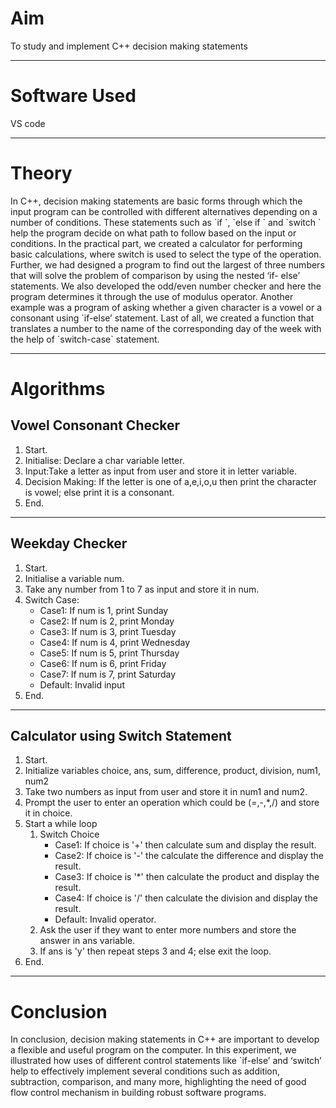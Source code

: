 <h1>Aim</h1>
<p>To study and implement C++ decision making statements</p>
<hr>
<h1>Software Used</h1>
<p>VS code</p>
<hr>
<h1>Theory</h1>
<p>In C++, decision making statements are basic forms through which the input program can be controlled with different alternatives depending on a number of conditions. These statements such as `if `, `else if ` and `switch ` help the program decide on what path to follow based on the input or conditions. In the practical part, we created a calculator for performing basic calculations, where switch is used to select the type of the operation. Further, we had designed a program to find out the largest of three numbers that will solve the problem of comparison by using the nested ‘if- else’ statements. We also developed the odd/even number checker and here the program determines it through the use of modulus operator. Another example was a program of asking whether a given character is a vowel or a consonant using `if-else’ statement. Last of all, we created a function that translates a number to the name of the corresponding day of the week with the help of `switch-case` statement.</p>
<hr>
<h1>Algorithms</h1>
<h2>Vowel Consonant Checker</h2>
<ol>
  <li>Start.</li>
  <li>Initialise: Declare a char variable letter.</li>
  <li>Input:Take a letter as input from user and store it in letter variable.</li>
  <li>Decision Making: If the letter is one of a,e,i,o,u then print the character is vowel; else print it is a consonant.</li>
  <li>End.</li>
</ol>
<hr>
<h2>Weekday Checker</h2>
<ol>
  <li>Start.</li>
  <li>Initialise a variable num.</li>
  <li>Take any number from 1 to 7 as input and store it in num.</li>
  <li>Switch Case:
  <ul>
    <li>Case1: If num is 1, print Sunday</li>
    <li>Case2: If num is 2, print Monday</li>
    <li>Case3: If num is 3, print Tuesday</li>
    <li>Case4: If num is 4, print Wednesday</li>
    <li>Case5: If num is 5, print Thursday</li>
    <li>Case6: If num is 6, print Friday</li>
    <li>Case7: If num is 7, print Saturday</li>
    <li>Default: Invalid input</li>
  </ul>
  </li>
  <li>End.</li>
</ol>
<hr>
<h2>Calculator using Switch Statement</h2>
<ol>
  <li>Start.</li>
  <li>Initialize variables choice, ans, sum, difference, product, division, num1, num2</li>
  <li>Take two numbers as input from user and store it in num1 and num2.</li>
  <li>Prompt the user to enter an operation which could be (=,-,*,/) and store it in choice.</li>
  <li>Start a while loop
  <ol>
    <li>
      Switch Choice
    <ul>
      <li>Case1: If choice is '+' then calculate sum and display the result.</li>
      <li>Case2: If choice is '-' the calculate the difference and display the result.</li>
      <li>Case3: If choice is '*' then calculate the product and display the result.</li>
      <li>Case4: If choice is '/' then calculate the division and display the result.</li>
      <li>Default: Invalid operator.</li>
    </ul>
    </li>
    <li>Ask the user if they want to enter more numbers and store the answer in ans variable.</li>
    <li>If ans is 'y' then repeat steps 3 and 4; else exit the loop.</li>
  </ol>
  </li>
  <li>End.</li>
</ol>
<hr>
<h1>Conclusion</h1>
<p>In conclusion, decision making statements in C++ are important to develop a flexible and useful program on the computer. In this experiment, we illustrated how uses of different control statements like `if-else’ and ‘switch’ help to effectively implement several conditions such as addition, subtraction, comparison, and many more, highlighting the need of good flow control mechanism in building robust software programs.</p>
